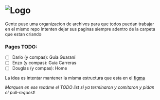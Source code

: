 # ![Logo](./assets/banner.jpeg?raw=true "COMO")

Gente puse uma organizacion de archivos para que todos puedan trabajar en el mismo repo
Intenten dejar sus paginas siempre adentro de la carpeta que estan criando


### Pages TODO:

- [ ] Dario (y compas): Guía Guaraní
- [ ] Enzo (y compas): Guia Carreras
- [ ] Douglas (y compas): Home

La idea es intentar mantener la misma estructura que esta en el [figma](https://www.figma.com/file/T1mhPOGDN0s0xhyORR0A7r/COMO?node-id=0%3A1)

*Marquen en ese readme el TODO list si ya terminaron y comitaron y pidan el pull-request*!